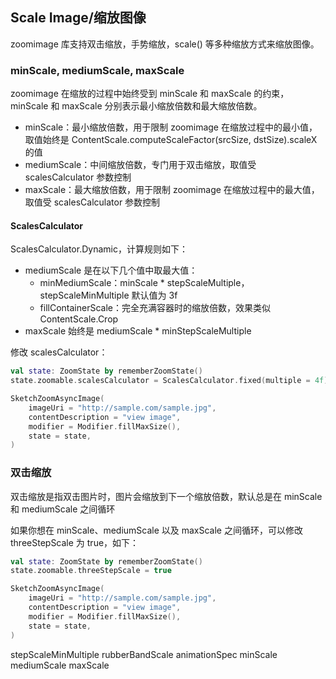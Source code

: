 ## Scale Image/缩放图像

zoomimage 库支持双击缩放，手势缩放，scale() 等多种缩放方式来缩放图像。

### minScale, mediumScale, maxScale

zoomimage 在缩放的过程中始终受到 minScale 和 maxScale 的约束，minScale 和 maxScale 分别表示最小缩放倍数和最大缩放倍数。

* minScale：最小缩放倍数，用于限制 zoomimage 在缩放过程中的最小值，取值始终是 ContentScale.computeScaleFactor(srcSize, dstSize).scaleX 的值
* mediumScale：中间缩放倍数，专门用于双击缩放，取值受 scalesCalculator 参数控制
* maxScale：最大缩放倍数，用于限制 zoomimage 在缩放过程中的最大值，取值受 scalesCalculator 参数控制


#### ScalesCalculator

[//]: # (todo contine)

ScalesCalculator.Dynamic，计算规则如下：

* mediumScale 是在以下几个值中取最大值：
  * minMediumScale：minScale * stepScaleMultiple，stepScaleMinMultiple 默认值为 3f
  * fillContainerScale：完全充满容器时的缩放倍数，效果类似 ContentScale.Crop
* maxScale 始终是 mediumScale * minStepScaleMultiple

修改 scalesCalculator：

```kotlin
val state: ZoomState by rememberZoomState()
state.zoomable.scalesCalculator = ScalesCalculator.fixed(multiple = 4f)

SketchZoomAsyncImage(
    imageUri = "http://sample.com/sample.jpg",
    contentDescription = "view image",
    modifier = Modifier.fillMaxSize(),
    state = state,
)
```

### 双击缩放

双击缩放是指双击图片时，图片会缩放到下一个缩放倍数，默认总是在 minScale 和 mediumScale 之间循环

如果你想在 minScale、mediumScale 以及 maxScale 之间循环，可以修改 threeStepScale 为 true，如下：

```kotlin
val state: ZoomState by rememberZoomState()
state.zoomable.threeStepScale = true

SketchZoomAsyncImage(
    imageUri = "http://sample.com/sample.jpg",
    contentDescription = "view image",
    modifier = Modifier.fillMaxSize(),
    state = state,
)
```

stepScaleMinMultiple
rubberBandScale
animationSpec
minScale
mediumScale
maxScale